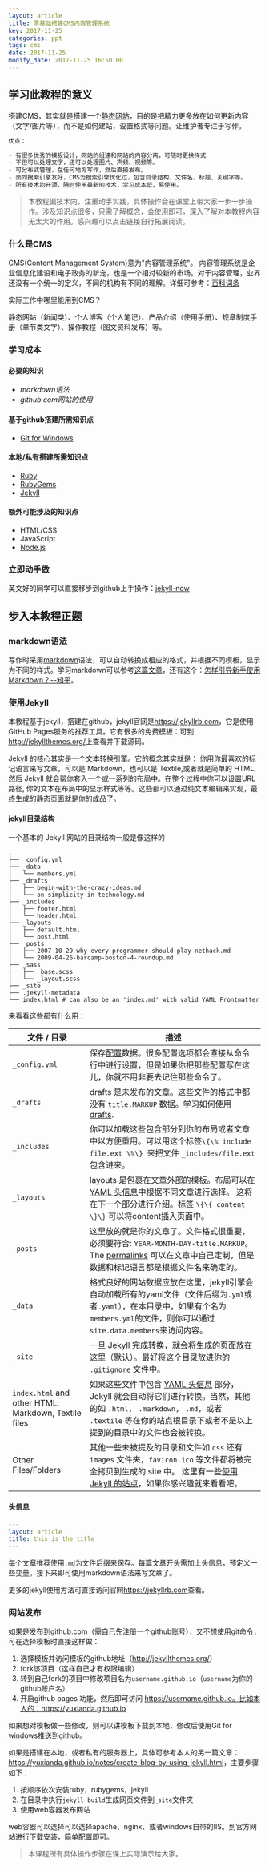 ```yaml
---
layout: article
title: 零基础搭建CMS内容管理系统
key: 2017-11-25
categories: ppt
tags: cms
date: 2017-11-25
modify_date: 2017-11-25 16:50:00
---
```


##  学习此教程的意义

搭建CMS，其实就是搭建一个[静态网站](https://baike.baidu.com/item/%E9%9D%99%E6%80%81%E7%BD%91%E7%AB%99/2776875)，目的是把精力更多放在如何更新内容（文字/图片等），而不是如何建站，设置格式等问题。让维护者专注于写作。

<!--more-->

```bash
优点：

- 有很多优秀的模板设计，网站的组建和网站的内容分离，可随时更换样式
- 不但可以处理文字，还可以处理图片、声频、视频等。
- 可分布式管理，在任何地方写作，然后直接发布。
- 面向搜索引擎友好，CMS为搜索引擎优化过，包含目录结构、文件名、标题、关键字等。
- 所有技术均开源，随时使用最新的技术，学习成本低，易使用。
```

> 本教程偏技术向，注重动手实践，具体操作会在课堂上带大家一步一步操作。涉及知识点很多，只需了解概念，会使用即可，深入了解对本教程内容无太大的作用。感兴趣可以点击链接自行拓展阅读。

### 什么是CMS

CMS(Content Management System)意为"内容管理系统"。 内容管理系统是企业信息化建设和电子政务的新宠，也是一个相对较新的市场。对于内容管理，业界还没有一个统一的定义，不同的机构有不同的理解。详细可参考：[百科词条](https://baike.baidu.com/item/%E5%86%85%E5%AE%B9%E7%AE%A1%E7%90%86%E7%B3%BB%E7%BB%9F)

实际工作中哪里能用到CMS？

静态网站（新闻类）、个人博客（个人笔记）、产品介绍（使用手册）、规章制度手册（章节类文字）、操作教程（图文资料发布）等。

### 学习成本

#### 必要的知识

- *markdown语法*
- *github.com网站的使用*

#### 基于github搭建所需知识点

- [Git for Windows](https://git-for-windows.github.io/)

#### 本地/私有搭建所需知识点

- [Ruby](http://www.ruby-lang.org/)
- [RubyGems](https://rubygems.org/pages/download)
- [Jekyll](https://jekyllrb.com/)

#### 额外可能涉及的知识点

- HTML/CSS
- JavaScript
- [Node.js](https://nodejs.org/)

### 立即动手做

英文好的同学可以直接移步到github上手操作：[jekyll-now](https://github.com/barryclark/jekyll-now)

## 步入本教程正题

### markdown语法

写作时采用[markdown](https://baike.baidu.com/item/markdown/3245829)语法，可以自动转换成相应的格式，并根据不同模板，显示为不同的样式。学习markdown可以参考[这篇文章](http://www.jianshu.com/p/q81RER)，还有这个：[怎样引导新手使用 Markdown？--知乎](https://www.zhihu.com/question/20409634)。

### 使用Jekyll

本教程基于jekyll，搭建在github，jekyll官网是<https://jekyllrb.com>，它是使用GitHub Pages服务的推荐工具。它有很多的免费模板：可到<http://jekyllthemes.org/>上查看并下载源码。

Jekyll 的核心其实是一个文本转换引擎。它的概念其实就是： 你用你最喜欢的标记语言来写文章，可以是 Markdown，也可以是 Textile,或者就是简单的 HTML, 然后 Jekyll 就会帮你套入一个或一系列的布局中。在整个过程中你可以设置URL路径, 你的文本在布局中的显示样式等等。这些都可以通过纯文本编辑来实现，最终生成的静态页面就是你的成品了。

#### jekyll目录结构

一个基本的 Jekyll 网站的目录结构一般是像这样的

```
.
├── _config.yml
├── _data
|   └── members.yml
├── _drafts
|   ├── begin-with-the-crazy-ideas.md
|   └── on-simplicity-in-technology.md
├── _includes
|   ├── footer.html
|   └── header.html
├── _layouts
|   ├── default.html
|   └── post.html
├── _posts
|   ├── 2007-10-29-why-every-programmer-should-play-nethack.md
|   └── 2009-04-26-barcamp-boston-4-roundup.md
├── _sass
|   ├── _base.scss
|   └── _layout.scss
├── _site
├── .jekyll-metadata
└── index.html # can also be an 'index.md' with valid YAML Frontmatter

```

来看看这些都有什么用：

| 文件 / 目录                                  | 描述                                       |
| ---------------------------------------- | ---------------------------------------- |
| `_config.yml`                            | 保存[配置](http://jekyll.com.cn/docs/configuration/)数据。很多配置选项都会直接从命令行中进行设置，但是如果你把那些配置写在这儿，你就不用非要去记住那些命令了。 |
| `_drafts`                                | drafts 是未发布的文章。这些文件的格式中都没有 `title.MARKUP` 数据。学习如何使用 [drafts](http://jekyll.com.cn/docs/drafts/). |
| `_includes`                              | 你可以加载这些包含部分到你的布局或者文章中以方便重用。可以用这个标签`\{\% include file.ext \%\} `来把文件 `_includes/file.ext` 包含进来。 |
| `_layouts`                               | layouts 是包裹在文章外部的模板。布局可以在 [YAML 头信息](http://jekyll.com.cn/docs/frontmatter/)中根据不同文章进行选择。 这将在下一个部分进行介绍。标签 `\{\{ content \}\}` 可以将content插入页面中。 |
| `_posts`                                 | 这里放的就是你的文章了。文件格式很重要，必须要符合: `YEAR-MONTH-DAY-title.MARKUP`。 The [permalinks](http://jekyll.com.cn/docs/permalinks/) 可以在文章中自己定制，但是数据和标记语言都是根据文件名来确定的。 |
| `_data`                                  | 格式良好的网站数据应放在这里，jekyll引擎会自动加载所有的yaml文件（文件后缀为`.yml`或者`.yaml`），在本目录中，如果有个名为`members.yml`的文件，则你可以通过`site.data.members`来访问内容。 |
| `_site`                                  | 一旦 Jekyll 完成转换，就会将生成的页面放在这里（默认）。最好将这个目录放进你的 `.gitignore` 文件中。 |
| `index.html` and other HTML, Markdown, Textile files | 如果这些文件中包含 [YAML 头信息](http://jekyll.com.cn/docs/frontmatter/) 部分，Jekyll 就会自动将它们进行转换。当然，其他的如 `.html`， `.markdown`， `.md`，或者 `.textile` 等在你的站点根目录下或者不是以上提到的目录中的文件也会被转换。 |
| Other Files/Folders                      | 其他一些未被提及的目录和文件如 `css` 还有 `images` 文件夹，`favicon.ico` 等文件都将被完全拷贝到生成的 site 中。 这里有一些[使用 Jekyll 的站点](http://jekyll.com.cn/docs/sites/)，如果你感兴趣就来看看吧。 |

#### 头信息

```yaml
---
layout: article
title: this_is_the_title
---
```

每个文章推荐使用`.md`为文件后缀来保存。每篇文章开头需加上头信息，预定义一些变量。接下来即可使用markdown语法来写文章了。

更多的jekyll使用方法可直接访问官网<https://jekyllrb.com>查看。

### 网站发布

如果是发布到github.com（需自己先注册一个github账号），又不想使用git命令，可在选择模板时直接这样做：

1. 选择模板并访问模板的github地址（<http://jekyllthemes.org/>）
2. fork该项目（这样自己才有权限编辑）
3. 转到自己fork的项目中修改项目名为`username.github.io`（`username`为你的github账户名）
4. 开启github pages 功能，然后即可访问 https://username.github.io。比如本人的：<https://yuxianda.github.io>

如果想对模板做一些修改，则可以讲模板下载到本地，修改后使用Git for windows推送到github。

如果是搭建在本地，或者私有的服务器上，具体可参考本人的另一篇文章：<https://yuxianda.github.io/notes/create-blog-by-using-jekyll.html>，主要步骤如下：

1. 按顺序依次安装ruby，rubygems，jekyll
2. 在目录中执行`jekyll build`生成网页文件到`_site`文件夹
3. 使用web容器发布网站

web容器可以选择可以选择apache、nginx、或者windows自带的IIS。到官方网站进行下载安装，简单配置即可。

> 本课程所有具体操作步骤在课上实际演示给大家。

